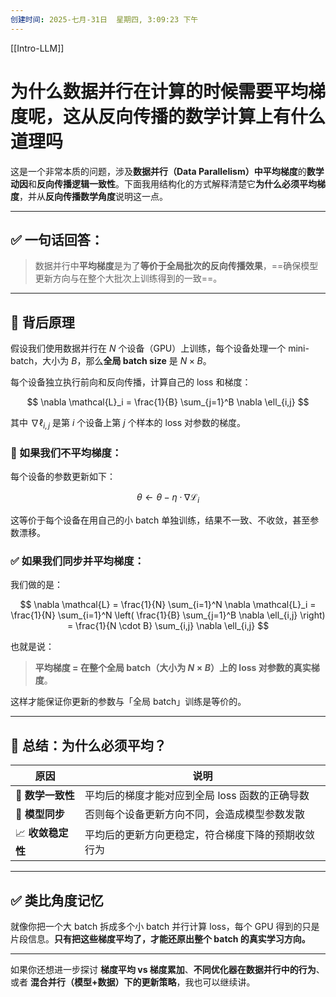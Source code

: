 ```yaml
---
创建时间: 2025-七月-31日  星期四, 3:09:23 下午
---
```

[[Intro-LLM]]



# 为什么数据并行在计算的时候需要平均梯度呢，这从反向传播的数学计算上有什么道理吗

这是一个非常本质的问题，涉及**数据并行（Data Parallelism）中平均梯度**的**数学动因**和**反向传播逻辑一致性**。下面我用结构化的方式解释清楚它**为什么必须平均梯度**，并从**反向传播数学角度**说明这一点。

---

## ✅ 一句话回答：

> 数据并行中**平均梯度**是为了**等价于全局批次的反向传播效果**，==确保模型更新方向与在整个大批次上训练得到的一致==。

---

## 📌 背后原理

假设我们使用数据并行在 $N$ 个设备（GPU）上训练，每个设备处理一个 mini-batch，大小为 $B$，那么**全局 batch size** 是 $N \times B$。

每个设备独立执行前向和反向传播，计算自己的 loss 和梯度：

$$
\nabla \mathcal{L}_i = \frac{1}{B} \sum_{j=1}^B \nabla \ell_{i,j}
$$

其中 $\nabla \ell_{i,j}$ 是第 $i$ 个设备上第 $j$ 个样本的 loss 对参数的梯度。

### 🔁 如果我们不平均梯度：

每个设备的参数更新如下：

$$
\theta \leftarrow \theta - \eta \cdot \nabla \mathcal{L}_i
$$

这等价于每个设备在用自己的小 batch 单独训练，结果不一致、不收敛，甚至参数漂移。

### ✅ 如果我们同步并平均梯度：

我们做的是：

$$
\nabla \mathcal{L} = \frac{1}{N} \sum_{i=1}^N \nabla \mathcal{L}_i
= \frac{1}{N} \sum_{i=1}^N \left( \frac{1}{B} \sum_{j=1}^B \nabla \ell_{i,j} \right)
= \frac{1}{N \cdot B} \sum_{i,j} \nabla \ell_{i,j}
$$

也就是说：

> **平均梯度 = 在整个全局 batch（大小为 $N \times B$）上的 loss 对参数的真实梯度**。

这样才能保证你更新的参数与「全局 batch」训练是等价的。

---

## 🧠 总结：为什么必须平均？

| 原因           | 说明                         |
| ------------ | -------------------------- |
| 🎯 **数学一致性** | 平均后的梯度才能对应到全局 loss 函数的正确导数 |
| 🔄 **模型同步**  | 否则每个设备更新方向不同，会造成模型参数发散     |
| 📈 **收敛稳定性** | 平均后的更新方向更稳定，符合梯度下降的预期收敛行为  |

---

## ✅ 类比角度记忆

就像你把一个大 batch 拆成多个小 batch 并行计算 loss，每个 GPU 得到的只是片段信息。**只有把这些梯度平均了，才能还原出整个 batch 的真实学习方向。**

---

如果你还想进一步探讨 **梯度平均 vs 梯度累加**、**不同优化器在数据并行中的行为**、或者 **混合并行（模型+数据）下的更新策略**，我也可以继续讲。
